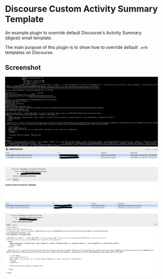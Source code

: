 # Discourse Custom Activity Summary Template

An example plugin to override default Discourse's Activity Summary (digest) email template.

The main purpose of this plugin is to show how to override default `.erb` templates on Discourse.

## Screenshot

![Rails console](custom-digest1.jpg)
![Email 1](custom-digest2.jpg)
![Email 2](custom-digest3.jpg)